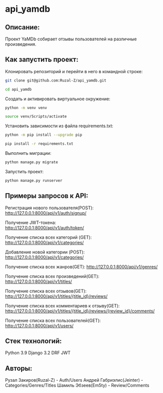 api_yamdb
===============

Описание:
----
Проект YaMDb собирает отзывы пользователей на различные произведения.

Как запустить проект:  
----
Клонировать репозиторий и перейти в него в командной строке:
```bash
git clone git@github.com:Ruzal-Z/api_yamdb.git
```
```bash
cd api_yamdb
```
Cоздать и активировать виртуальное окружение:  
```bash
python -m venv venv
```
```bash
source venv/Scripts/activate
```
Установить зависимости из файла requirements.txt:
```bash
python -m pip install --upgrade pip
```
```bash
pip install -r requirements.txt
```
Выполнить миграции:
```bash
python manage.py migrate
```
Запустить проект:  
```bash
python manage.py runserver
```
Примеры запросов к API:  
----
Регистрация нового пользователя(POST):
    http://127.0.0.1:8000/api/v1/auth/signup/ 

Получение JWT-токена:    
    http://127.0.0.1:8000/api/v1/auth/token/ 

Получение списка всех категорий (GET):
    http://127.0.0.1:8000/api/v1/categories/

Добавление новой категории (POST):
    http://127.0.0.1:8000/api/v1/categories/    

Получение списка всех жанров(GET):
    http://127.0.0.1:8000/api/v1/genres/

Получение списка всех произведений(GET):
    http://127.0.0.1:8000/api/v1/titles/

Получение списка всех отзывов(GET):
    http://127.0.0.1:8000/api/v1/titles/{title_id}/reviews/

Получение списка всех комментариев к отзыву(GET):
    http://127.0.0.1:8000/api/v1/titles/{title_id}/reviews/{review_id}/comments/

Получение списка всех пользователей(GET):
    http://127.0.0.1:8000/api/v1/users/
    

Стек технологий:
----

Python 3.9
Django 3.2
DRF
JWT


## Авторы: 

Рузал Закиров(Ruzal-Z) - Auth/Users
Андрей Габриэлис(Jeinter) - Categories/Genres/Titles
Шамиль Эбзеев(Em5ty) - Review/Comments